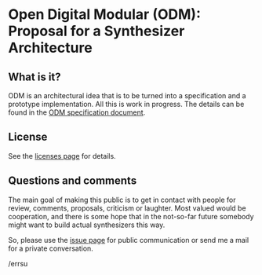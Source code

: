 Open Digital Modular (ODM): Proposal for a Synthesizer Architecture
===================================================================

## What is it?

ODM is an architectural idea that is to be turned into a specification and
a prototype implementation. All this is work in progress. The details can
be found in the [ODM specification document](documentation/ODMSpecification.asc).

## License

See the [licenses page](LICENSES.asc) for details.

## Questions and comments

The main goal of making this public is to get in contact with people for review,
comments, proposals, criticism or laughter. Most valued would be cooperation, and
there is some hope that in the not-so-far future somebody might want to build
actual synthesizers this way.

So, please use the [issue page](https://github.com/errsu/opendigitalmodular/issues)
for public communication or send me a mail for a private conversation.

/errsu
